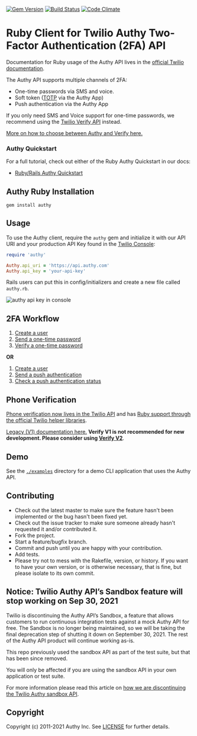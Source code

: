 [![Gem Version](https://badge.fury.io/rb/authy.svg)](https://rubygems.org/gems/authy/) [![Build Status](https://github.com/twilio/authy-ruby/workflows/build/badge.svg)](https://github.com/twilio/authy-ruby/actions) [![Code Climate](https://codeclimate.com/github/authy/authy-ruby.png)](https://codeclimate.com/github/authy/authy-ruby)

# Ruby Client for Twilio Authy Two-Factor Authentication (2FA) API

Documentation for Ruby usage of the Authy API lives in the [official Twilio documentation](https://www.twilio.com/docs/authy/api/).

The Authy API supports multiple channels of 2FA:
* One-time passwords via SMS and voice.
* Soft token ([TOTP](https://www.twilio.com/docs/glossary/totp) via the Authy App)
* Push authentication via the Authy App

If you only need SMS and Voice support for one-time passwords, we recommend using the [Twilio Verify API](https://www.twilio.com/docs/verify/api) instead.

[More on how to choose between Authy and Verify here.](https://www.twilio.com/docs/verify/authy-vs-verify)

### Authy Quickstart

For a full tutorial, check out either of the Ruby Authy Quickstart in our docs:

* [Ruby/Rails Authy Quickstart](https://www.twilio.com/docs/authy/quickstart/two-factor-authentication-ruby-rails)

## Authy Ruby Installation

```
gem install authy
```

## Usage

To use the Authy client, require the `authy` gem and initialize it with our API URI and your production API Key found in the [Twilio Console](https://www.twilio.com/console/authy/applications/):

```ruby
require 'authy'

Authy.api_uri = 'https://api.authy.com'
Authy.api_key = 'your-api-key'
```

Rails users can put this in config/initializers and create a new file called `authy.rb`.

![authy api key in console](https://s3.amazonaws.com/com.twilio.prod.twilio-docs/images/account-security-api-key.width-800.png)

## 2FA Workflow

1. [Create a user](https://www.twilio.com/docs/authy/api/users#enabling-new-user)
2. [Send a one-time password](https://www.twilio.com/docs/authy/api/one-time-passwords)
3. [Verify a one-time password](https://www.twilio.com/docs/authy/api/one-time-passwords#verify-a-one-time-password)

**OR**

1. [Create a user](https://www.twilio.com/docs/authy/api/users#enabling-new-user)
2. [Send a push authentication](https://www.twilio.com/docs/authy/api/push-authentications)
3. [Check a push authentication status](https://www.twilio.com/docs/authy/api/push-authentications#check-approval-request-status)


## <a name="phone-verification"></a>Phone Verification

[Phone verification now lives in the Twilio API](https://www.twilio.com/docs/verify/api) and has [Ruby support through the official Twilio helper libraries](https://www.twilio.com/docs/libraries/ruby).

[Legacy (V1) documentation here.](verify-legacy-v1.md) **Verify V1 is not recommended for new development. Please consider using [Verify V2](https://www.twilio.com/docs/verify/api)**.

## Demo

See the [`./examples`](./examples) directory for a demo CLI application that uses the Authy API.

## Contributing
* Check out the latest master to make sure the feature hasn't been implemented or the bug hasn't been fixed yet.
* Check out the issue tracker to make sure someone already hasn't requested it and/or contributed it.
* Fork the project.
* Start a feature/bugfix branch.
* Commit and push until you are happy with your contribution.
* Add tests.
* Please try not to mess with the Rakefile, version, or history. If you want to have your own version, or is otherwise necessary, that is fine, but please isolate to its own commit.

## Notice: Twilio Authy API’s Sandbox feature will stop working on Sep 30, 2021
Twilio is discontinuing the Authy API’s Sandbox, a feature that allows customers to run continuous integration tests against a mock Authy API for free. The Sandbox is no longer being maintained, so we will be taking the final deprecation step of shutting it down on September 30, 2021. The rest of the Authy API product will continue working as-is.

This repo previously used the sandbox API as part of the test suite, but that has been since removed.

You will only be affected if you are using the sandbox API in your own application or test suite.

For more information please read this article on [how we are discontinuing the Twilio Authy sandbox API](https://support.authy.com/hc/en-us/articles/1260803396889-Notice-Twilio-Authy-API-s-Sandbox-feature-will-stop-working-on-Sep-30-2021).

## Copyright

Copyright (c) 2011-2021 Authy Inc. See [LICENSE](https://github.com/twilio/authy-ruby/blob/master/LICENSE.txt) for further details.
